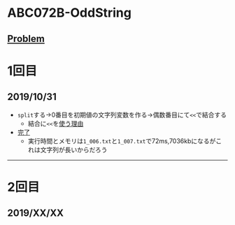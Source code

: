 # ABC072B-OddString

[Problem](https://atcoder.jp/contests/abc072/tasks/abc072_b)
---
# 1回目
## 2019/10/31
* `split`する→0番目を初期値の文字列変数を作る→偶数番目にて`<<`で結合する
    * 結合に`<<`を[使う理由](https://qiita.com/Kta-M/items/c7c2fb0b61b11d3a2c48)
* [完了](https://atcoder.jp/contests/abc072/submissions/8227584)
    * 実行時間とメモリは`1_006.txt`と`1_007.txt`で72ms,7036kbになるがこれは文字列が長いからだろう
---
# 2回目
## 2019/XX/XX

